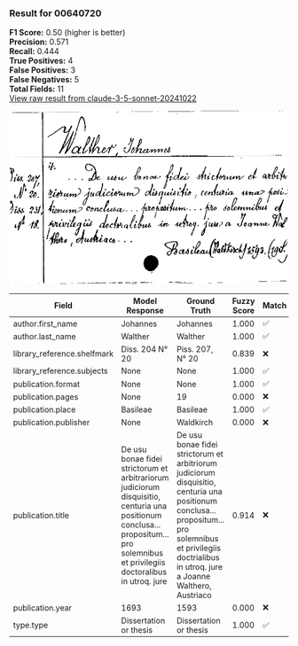 ### Result for 00640720
**F1 Score:** 0.50 (higher is better)<br>**Precision:** 0.571<br>**Recall:** 0.444<br>**True Positives:** 4<br>**False Positives:** 3<br>**False Negatives:** 5<br>**Total Fields:** 11<br>[View raw result from claude-3-5-sonnet-20241022](https://github.com/RISE-UNIBAS/humanities_data_benchmark/blob/main/results/2025-09-02/T0143/request_T0143_00640720.json)

<img src="https://github.com/RISE-UNIBAS/humanities_data_benchmark/blob/main/benchmarks/zettelkatalog/images/00640720.jpg?raw=true" alt="00640720" width="600px">

| Field | Model Response | Ground Truth | Fuzzy Score | Match |
|-------|----------------|--------------|-------------|-------|
| author.first_name | Johannes | Johannes | 1.000 | ✅ |
| author.last_name | Walther | Walther | 1.000 | ✅ |
| library_reference.shelfmark | Diss. 204 N° 20 | Piss. 207, N° 20 | 0.839 | ❌ |
| library_reference.subjects | None | None | 1.000 | ✅ |
| publication.format | None | None | 1.000 | ✅ |
| publication.pages | None | 19 | 0.000 | ❌ |
| publication.place | Basileae | Basileae | 1.000 | ✅ |
| publication.publisher | None | Waldkirch | 0.000 | ❌ |
| publication.title | De usu bonae fidei strictorum et arbitrariorum judiciorum disquisitio, centuria una positionum conclusa... propositum... pro solemnibus et privilegiis doctoralibus in utroq. jure | De usu bonae fidei strictorum et arbitriorum judiciorum disquisitio, centuria una positionum conclusa... propositum... pro solemnibus et privilegiis doctrialibus in utroq. jure a Joanne Walthero, Austriaco | 0.914 | ❌ |
| publication.year | 1693 | 1593 | 0.000 | ❌ |
| type.type | Dissertation or thesis | Dissertation or thesis | 1.000 | ✅ |

